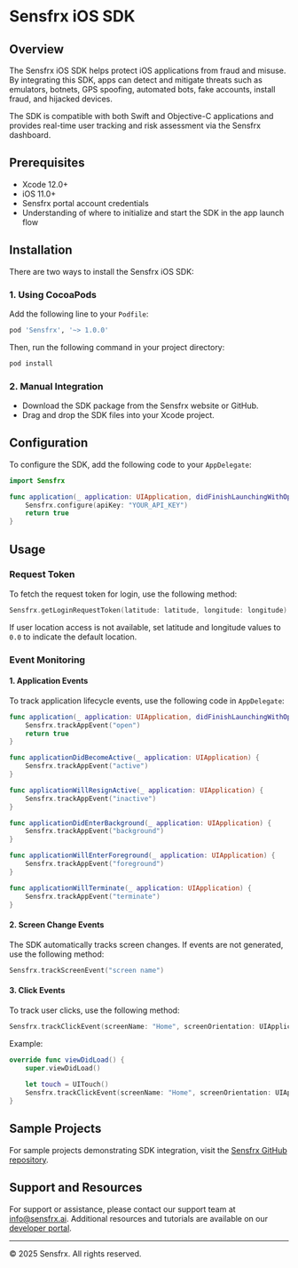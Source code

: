 # Sensfrx iOS SDK

## Overview
The Sensfrx iOS SDK helps protect iOS applications from fraud and misuse. By integrating this SDK, apps can detect and mitigate threats such as emulators, botnets, GPS spoofing, automated bots, fake accounts, install fraud, and hijacked devices. 

The SDK is compatible with both Swift and Objective-C applications and provides real-time user tracking and risk assessment via the Sensfrx dashboard.

## Prerequisites
- Xcode 12.0+
- iOS 11.0+
- Sensfrx portal account credentials
- Understanding of where to initialize and start the SDK in the app launch flow

## Installation

There are two ways to install the Sensfrx iOS SDK:

### 1. Using CocoaPods
Add the following line to your `Podfile`:

```ruby
pod 'Sensfrx', '~> 1.0.0'
```

Then, run the following command in your project directory:

```sh
pod install
```

### 2. Manual Integration
- Download the SDK package from the Sensfrx website or GitHub.
- Drag and drop the SDK files into your Xcode project.

## Configuration
To configure the SDK, add the following code to your `AppDelegate`:

```swift
import Sensfrx

func application(_ application: UIApplication, didFinishLaunchingWithOptions launchOptions: [UIApplication.LaunchOptionsKey: Any]?) -> Bool {
    Sensfrx.configure(apiKey: "YOUR_API_KEY")
    return true
}
```

## Usage

### Request Token
To fetch the request token for login, use the following method:

```swift
Sensfrx.getLoginRequestToken(latitude: latitude, longitude: longitude)
```

If user location access is not available, set latitude and longitude values to `0.0` to indicate the default location.

### Event Monitoring

#### 1. Application Events
To track application lifecycle events, use the following code in `AppDelegate`:

```swift
func application(_ application: UIApplication, didFinishLaunchingWithOptions launchOptions: [UIApplication.LaunchOptionsKey: Any]?) -> Bool {
    Sensfrx.trackAppEvent("open")
    return true
}

func applicationDidBecomeActive(_ application: UIApplication) {
    Sensfrx.trackAppEvent("active")
}

func applicationWillResignActive(_ application: UIApplication) {
    Sensfrx.trackAppEvent("inactive")
}

func applicationDidEnterBackground(_ application: UIApplication) {
    Sensfrx.trackAppEvent("background")
}

func applicationWillEnterForeground(_ application: UIApplication) {
    Sensfrx.trackAppEvent("foreground")
}

func applicationWillTerminate(_ application: UIApplication) {
    Sensfrx.trackAppEvent("terminate")
}
```

#### 2. Screen Change Events
The SDK automatically tracks screen changes. If events are not generated, use the following method:

```swift
Sensfrx.trackScreenEvent("screen name")
```

#### 3. Click Events
To track user clicks, use the following method:

```swift
Sensfrx.trackClickEvent(screenName: "Home", screenOrientation: UIApplication.shared.statusBarOrientation, view: self.view, touch: touch)
```

Example:

```swift
override func viewDidLoad() {
    super.viewDidLoad()
    
    let touch = UITouch()
    Sensfrx.trackClickEvent(screenName: "Home", screenOrientation: UIApplication.shared.statusBarOrientation, view: self.view, touch: touch)
}
```

## Sample Projects
For sample projects demonstrating SDK integration, visit the [Sensfrx GitHub repository](https://github.com/your-repository).

## Support and Resources
For support or assistance, please contact our support team at [info@sensfrx.ai](mailto:info@sensfrx.ai). Additional resources and tutorials are available on our [developer portal](https://docs.Sensfrx.ai).

---

© 2025 Sensfrx. All rights reserved.
